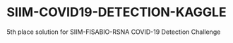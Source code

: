 # SIIM-COVID19-DETECTION-KAGGLE
5th place solution for SIIM-FISABIO-RSNA COVID-19 Detection Challenge
